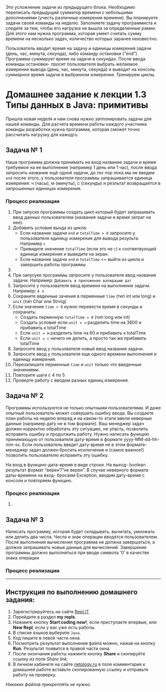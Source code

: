 Это усложнение задачи из предыдущего блока. Необходимо переписать предыдущий сумматор времени с небольшими дополнениями (учесть различные измерения времени).
Вы планируете задачи своей команды на неделю. Заполняете задачу программиста и следите за тем, чтобы его нагрузка не вышла за определенные рамки. Для этого нам нужна программа, которая умеет считать сумму времени на несколько задач, количество которых заранее неизвестно.

Пользователь вводит время на задачу и единицы измерения задачи (день, час, минута, секунда), либо команду остановки (“end”). Программа суммирует время на задачи в секундах. После ввода команды остановки- просит пользователя выбрать желаемое измерение вывода (день, час, минута, секунда) и выводит на консоль суммарное время задачи в выбранном измерении.
Тренируем циклы.


# Домашнее задание к лекции 1.3	Типы данных в Java: примитивы

Пришла новая неделя и нам снова нужно заплонировать задачи для нашей команды.
Для расчета времени работы каждого участника команды разработки нужна программа, которая сможет точно рассчитать нагрузку для кажодго.

## Задача № 1

Наша программа должна принимать на вход название задачи и время требуемое на ее выполнение (например 1 день или 1 час), после ввода запросить название ещё одной задачи, до тех пор пока мы не введем `end` после этого, у пользователя программы запрашивается единица измерения: ч (часы), м (минуты), с (секунды) и резльтат возвращается в запрошенных единицах измерения.

### Процесс реализации

1. При запуске программы создать цикл который будет запрашивать ввод данных пользователем (названия задачи и время затрат на нее).
2. Добавить условие выхда из цикла:
   - Если название задачи `end`  и `totalTime > 0` запросите у пользователя единицу измерения для вывода результа. Например `с`
   - Привидите значение `totalTime` (если это не `с`) к соответвующей единице измерения и выведите на экран.
   - Если название задачи `end` и `totalTime` <= выйти из цикла и завершить работы программы
2.   
1. При запусуке программы запросите у пользователя ввод названия задачи. Например: `Добавить в приложение валидацию дат`
2. Запросите у пользователя ввод времени на выполнение задачи. Например: `4 ч`
3. Сохраните ввденные зачения в перменные `time` (тип int или long) и `unit` (тип Char или String) 
4. Если значение `time > 0` нужно перевести время в секунды и сохранить:
   - Создать перменную `totalTime = 0` (тип long или int)
   - Создать условие если `unit = ч` разделить time на 3600 и прибавить к totalTime
   - Если `unit = м` разделить time на 60 и прибавить к totalTime
   - Если `unit = с` ничего не делить, а просто так же прибавить totalTime
5. Запросите ввод у пользователя новый ввод названия задачи.
6. Запросите ввод у пользователя еще одного времени выполнения и еденицу измерения.
7. Перезапишите перменные `time` и `unit` только что введенные значениями.
8. Повторите шаги с 4 по 5
10. Проверте работу с вводом разных единиц измерения.  

## Задача № 2

Программы используются не только опытными пользователями. И даже опытный пользователь может совершить ошибку ввода. Вы создаете план работы на неделю вперед и на каком-то этапе ввели неверные данные (например дату не в том формате). Ваш менеджер задач должен корректно обработать эту ситуацию, не упасть, позволить исправить ошибку и продолжить работу.
Нужно написать функцию принимающую от пользователя дату-время в формате yyyy-MM-dd-hh-mm-ss. Если пользователь введет дату-время не в этом формате- менеджер задач должен бросить исключение и (самое важное!) позволить пользователю исправить эту ошибку.

На вход в функцию-дата-время в виде строки.
На выход- boolean результат формат “верен”/”не верен”.
В случае неверного формата даты-времени на вход- бросаем Exception, вводим дату-время с консоли и повторяем функцию.


### Процесс реализации

1.

## Задача № 3


Написать программу, которая будет складывать, вычитать, умножать или делить два числа. Числа и знак операции вводятся пользователем. После выполнения вычисления программа не должна завершаться, а должна запрашивать новые данные для вычислений. Завершение программы должно выполняться при вводе символа '0' в качестве знака операции

### Процесс реализации

---

## Инструкция по выполнению домашнего задания:

1. Зарегистрируйтесь на сайте [Repl.IT](https://repl.it/).
2. Перейдите в раздел **my repls**.
3. Нажмите кнопку **Start coding now!**, если приступаете впервые, или **New Repl**, если у вас уже есть работы.
4. В списке языков выберите `Java`.
5. Код пишите в левой части окна.
6. Посмотреть результат выполнения файла можно, нажав на кнопку **Run**. Результат появится в правой части окна.
7. После окончания работы нажмите кнопку **Share** и скопируйте ссылку из поля _Share link_.
8. В личном кабинете на сайте [netology.ru](http://netology.ru/) в поле комментария к домашней работе вставьте скопированную ссылку и отправьте работу на проверку.

_Никаких файлов прикреплять не нужно._
